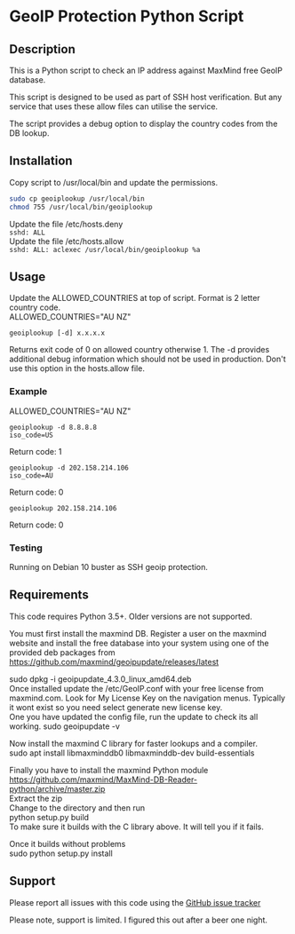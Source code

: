 # GeoIP Protection Python Script #

## Description
This is a Python script to check an IP address against MaxMind free GeoIP database. 

This script is designed to be used as part of SSH host verification. But any service 
that uses these allow files can utilise the service.

The script provides a debug option to display the country codes from the DB lookup. 
## Installation
Copy script to /usr/local/bin and update the permissions.  
```bash
sudo cp geoiplookup /usr/local/bin
chmod 755 /usr/local/bin/geoiplookup
```
Update the file /etc/hosts.deny<br>
`sshd: ALL`<br>
Update the file /etc/hosts.allow<br> 
`sshd: ALL: aclexec /usr/local/bin/geoiplookup %a`
## Usage
Update the ALLOWED_COUNTRIES at top of script. Format is 2 letter country code. <br>
ALLOWED_COUNTRIES="AU NZ"

```
geoiplookup [-d] x.x.x.x
```

Returns exit code of 0 on allowed country otherwise 1. The -d provides additional debug 
information which should not be used in production. Don't use this option
in the hosts.allow file.
### Example
ALLOWED_COUNTRIES="AU NZ"

```
geoiplookup -d 8.8.8.8
iso_code=US
```
Return code: 1

```
geoiplookup -d 202.158.214.106
iso_code=AU
```
Return code: 0

```
geoiplookup 202.158.214.106
```
Return code: 0
### Testing
Running on Debian 10 buster as SSH geoip protection.
## Requirements
This code requires Python 3.5+. Older versions are not supported.

You must first install the maxmind DB. Register a user on the maxmind website and 
install the free database into your system using one of the provided deb packages
from https://github.com/maxmind/geoipupdate/releases/latest

sudo dpkg -i geoipupdate_4.3.0_linux_amd64.deb<br>
Once installed update the /etc/GeoIP.conf with your free license from maxmind.com. 
Look for My License Key on the navigation menus. Typically it wont exist so you need select
generate new license key.<br>
One you have updated the config file, run the update to check its all working. 
sudo geoipupdate -v

Now install the maxmind C library for faster lookups and a compiler. <br>
sudo apt install libmaxminddb0 libmaxminddb-dev build-essentials

Finally you have to install the maxmind Python module<br>
https://github.com/maxmind/MaxMind-DB-Reader-python/archive/master.zip<br>
Extract the zip<br>
Change to the directory and then run<br>
python setup.py build<br>
To make sure it builds with the C library above. It will tell you if it fails.

Once it builds without problems<br>
sudo python setup.py install
## Support
Please report all issues with this code using the [GitHub issue tracker](https://github.com/rtfmoz2/geoiplookup/issues)

Please note, support is limited. I figured this out after a beer one night.
